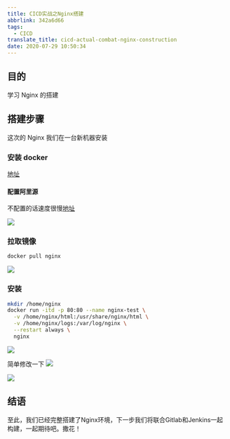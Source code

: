 ```yaml
---
title: CICD实战之Nginx搭建
abbrlink: 342a6d66
tags:
  - CICD
translate_title: cicd-actual-combat-nginx-construction
date: 2020-07-29 10:50:34
---
```


## 目的

学习 Nginx 的搭建

## 搭建步骤

这次的 Nginx 我们在一台新机器安装

### 安装 docker

[地址](https://kitety.github.io/posts/bc65362f.html#docker-%E4%BB%8B%E7%BB%8D)
#### 配置阿里源
不配置的话速度很慢[地址](https://kitety.github.io/posts/bc65362f.html#%E9%85%8D%E7%BD%AE%E9%98%BF%E9%87%8C%E4%BA%91%E6%BA%90)

![](https://cdn.jsdelivr.net/gh/kitety/blog_img/img/20200923200001.png)

<!-- more -->
### 拉取镜像
```bash
docker pull nginx
```

![](https://cdn.jsdelivr.net/gh/kitety/blog_img/img/20200923200014.png)

### 安装
```bash
mkdir /home/nginx
docker run -itd -p 80:80 --name nginx-test \
  -v /home/nginx/html:/usr/share/nginx/html \
  -v /home/nginx/logs:/var/log/nginx \
  --restart always \
  nginx
```
![](https://cdn.jsdelivr.net/gh/kitety/blog_img/img/20200923200028.png)

简单修改一下
![](https://cdn.jsdelivr.net/gh/kitety/blog_img/img/20200923200037.png)

![](https://cdn.jsdelivr.net/gh/kitety/blog_img/img/20200923200045.png)
## 结语
至此，我们已经完整搭建了Nginx环境，下一步我们将联合Gitlab和Jenkins一起构建，一起期待吧。撒花！

